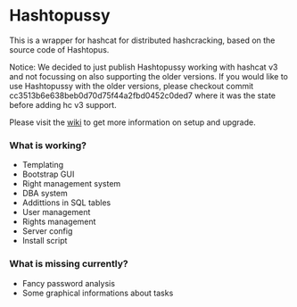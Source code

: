# Hashtopussy 

This is a wrapper for hashcat for distributed hashcracking, based on the source code of Hashtopus. 

Notice: We decided to just publish Hashtopussy working with hashcat v3 and not focussing on also supporting the older versions. 
If you would like to use Hashtopussy with the older versions, please checkout commit cc3513b6e638beb0d70d75f44a2fbd0452c0ded7 where it was the state before adding hc v3 support.

Please visit the [wiki](https://bitbucket.org/seinlc/hashtopussy/wiki/Home) to get more information on setup and upgrade.

### What is working? 

* Templating
* Bootstrap GUI
* Right management system
* DBA system
* Addittions in SQL tables
* User management
* Rights management
* Server config
* Install script

### What is missing currently? 

* Fancy password analysis
* Some graphical informations about tasks